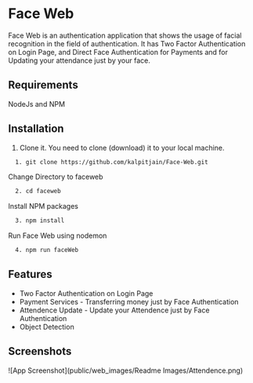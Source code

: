 
# Face Web

Face Web is an authentication application that shows the usage of facial recognition in the field of authentication.
It has Two Factor Authentication on Login Page, and Direct Face Authentication for Payments and for Updating your attendance just by your face.
## Requirements
NodeJs and  NPM
## Installation

1. Clone it.
You need to clone (download) it to your local machine.

```bash
  1. git clone https://github.com/kalpitjain/Face-Web.git
```
    
Change Directory to faceweb

```bash
  2. cd faceweb
```
Install NPM packages

```bash
  3. npm install
```
Run Face Web using nodemon

```bash
  4. npm run faceWeb
```
## Features

- Two Factor Authentication on Login Page
- Payment Services - Transferring money just by Face Authentication
- Attendence Update - Update your Attendence just by Face Authentication
- Object Detection


## Screenshots

![App Screenshot](public/web_images/Readme Images/Attendence.png)



